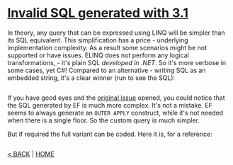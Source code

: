 # [Invalid SQL generated with 3.1](https://github.com/dotnet/efcore/issues/20505)

In theory, any query that can be expressed using LINQ will be simpler than its SQL equivalent. This simplification has a price - underlying implementation complexity. As a result some scenarios might be not supported or have issues. ELINQ does not perform any logical transformations, - it's plain SQL *developed in .NET*. So it's more verbose in some cases, yet C#! Compared to an alternative - writing SQL as an embedded string, it's a clear winner (run to see the SQL):

```cs --project ../../EFCoreIssues/EFCoreIssues.csproj --source-file ../../EFCoreIssues/Issue20505.cs --region Test
```

If you have good eyes and the [original issue](https://github.com/dotnet/efcore/issues/20505) opened, you could notice that the SQL generated by EF is much more complex. It's not a mistake. EF seems to always generate an `OUTER APPLY` construct, while it's not needed when there is a single floor. So the custom query is much simpler.

But if required the full variant can be coded. Here it is, for a reference:

```cs --project ../../EFCoreIssues/EFCoreIssues.csproj --source-file ../../EFCoreIssues/Issue20505.cs --region TestFull --editable false
```

[< BACK](Core.md) | [HOME](/)
